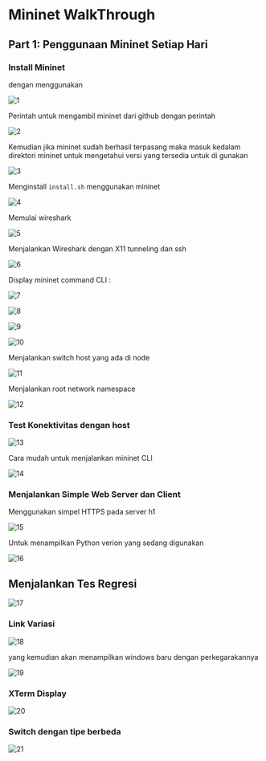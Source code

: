 # Mininet WalkThrough

## Part 1: Penggunaan Mininet Setiap Hari

### Install Mininet

dengan menggunakan 

![1](gambar-10.png)

Perintah untuk mengambil mininet dari github dengan perintah

![2](gambar-11.png)

Kemudian jika mininet sudah berhasil terpasang maka masuk kedalam direktori mininet untuk mengetahui versi yang tersedia untuk di gunakan

![3](gambar-12.png)

Menginstall ```install.sh``` menggunakan mininet

![4](gambar-13.png)

Memulai wireshark

![5](gambar-20.png)

Menjalankan Wireshark dengan X11 tunneling dan ssh

![6](gambar-21.png)

Display mininet command CLI :

![7](gambar-22.png)

![8](gambar-23.png)

![9](gambar-24.png)

![10](gambar-25.png)

Menjalankan switch host yang ada di node

![11](gambar-26.png)

Menjalankan root network namespace

![12](gambar-27.png)

### Test Konektivitas dengan host

![13](gambar-30.png)

Cara mudah untuk menjalankan mininet CLI

![14](gambar-31.png)


### Menjalankan Simple Web Server dan Client
Menggunakan simpel HTTPS pada server h1

![15](gambar-32.png)

Untuk menampilkan Python verion yang sedang digunakan 

![16](gambar-33.png)

## Menjalankan Tes Regresi

![17](gambar-34.png)

### Link Variasi

![18](gambar-35.png)

yang kemudian akan menampilkan windows baru dengan perkegarakannya

![19](gambar-36.png)


### XTerm Display
![20](gambar-37.png)

### Switch dengan tipe berbeda

![21](gambar-38.png)

